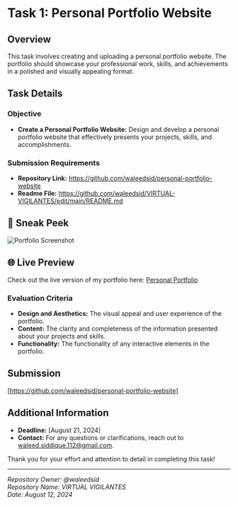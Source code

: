 # Task 1: Personal Portfolio Website

## Overview

This task involves creating and uploading a personal portfolio website. The portfolio should showcase your professional work, skills, and achievements in a polished and visually appealing format.

## Task Details

### Objective
- **Create a Personal Portfolio Website:** Design and develop a personal portfolio website that effectively presents your projects, skills, and accomplishments.

### Submission Requirements
- **Repository Link:** https://github.com/waleedsid/personal-portfolio-website
- **Readme File:** https://github.com/waleedsid/VIRTUAL-VIGILANTES/edit/main/README.md

## 🎨 Sneak Peek

![Portfolio Screenshot](https://github.com/user-attachments/assets/3f352091-9562-4f28-9506-48112817aace)

## 🌐 Live Preview

Check out the live version of my portfolio here: [Personal Portfolio](https://waleedsid.netlify.app/)

### Evaluation Criteria
- **Design and Aesthetics:** The visual appeal and user experience of the portfolio.
- **Content:** The clarity and completeness of the information presented about your projects and skills.
- **Functionality:** The functionality of any interactive elements in the portfolio.

## Submission

[https://github.com/waleedsid/personal-portfolio-website]

## Additional Information

- **Deadline:** [August 21, 2024]
- **Contact:** For any questions or clarifications, reach out to waleed.siddique.112@gmail.com.

Thank you for your effort and attention to detail in completing this task!

---

*Repository Owner: @waleedsid*  
*Repository Name: VIRTUAL VIGILANTES*  
*Date: August 12, 2024*


